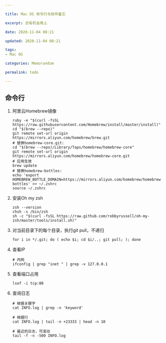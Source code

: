 ```yaml
---

title: Mac OS 命令行与软件备忘

excerpt: 总有机会用上

date: 2020-11-04 08:21

updated: 2020-11-04 08:21

tags:
- Mac OS

categories: Memorandum

permalink: todo

---
```


## 命令行

1. 阿里云Homebrew镜像

   ~~~shell
   ruby -e "$(curl -fsSL https://raw.githubusercontent.com/Homebrew/install/master/install)"
   cd "$(brew --repo)"
   git remote set-url origin https://mirrors.aliyun.com/homebrew/brew.git
   # 替换homebrew-core.git:
   cd "$(brew --repo)/Library/Taps/homebrew/homebrew-core"
   git remote set-url origin https://mirrors.aliyun.com/homebrew/homebrew-core.git
   # 应用生效
   brew update
   # 替换homebrew-bottles:
   echo 'export HOMEBREW_BOTTLE_DOMAIN=https://mirrors.aliyun.com/homebrew/homebrew-bottles' >> ~/.zshrc
   source ~/.zshrc
   ~~~

2. 安装Oh my zsh

   ~~~shell
   zsh --version
   chsh -s /bin/zsh
   sh -c "$(curl -fsSL https://raw.github.com/robbyrussell/oh-my-zsh/master/tools/install.sh)"
   ~~~

3. 对当前目录下的每个目录，执行git pull，不递归

   ~~~shell
   for i in */.git; do ( echo $i; cd $i/..; git pull; ); done
   ~~~

4. 查看IP

   ~~~shell
   # 内网
   ifconfig | grep "inet " | grep -v 127.0.0.1
   ~~~

5. 查看端口占用

   ~~~
   lsof -i tcp:80
   ~~~

6. 查询日志

   ~~~shell
   # 根据关键字
   cat INFO.log | grep -n 'keyword'
   ~~~

   ~~~shell
   # 根据行
   cat INFO.log | tail -n +23333 | head -n 10
   ~~~

   ~~~shell
   # 最近的日志，可滚动
   tail -f -n -500 INFO.log
   ~~~

   

